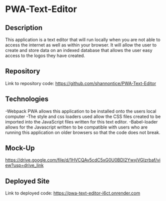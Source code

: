 # PWA-Text-Editor

## Description
This application is a text editor that will run locally when you are not able to access the internet as well as within your browser. It will allow the user to create and store data on an indexed database that allows the user easy access to the logos they have created. 

## Repository 
Link to repository code: https://github.com/shannontice/PWA-Text-Editor

## Technologies
-Webpack PWA allows this application to be installed onto the users local computer
-The style and css loaders used allow the CSS files created to be imported into the JavaScript files written for this text editor.
-Babel-loader allows for the Javascript written to be compatible with users who are running this application on older browsers so that the code does not break. 

## Mock-Up
https://drive.google.com/file/d/1HVCQAv5cdC5xG0U0BDI2YwxjVGIzrbaf/view?usp=drive_link

## Deployed Site
Link to deployed code: https://pwa-text-editor-i6ct.onrender.com